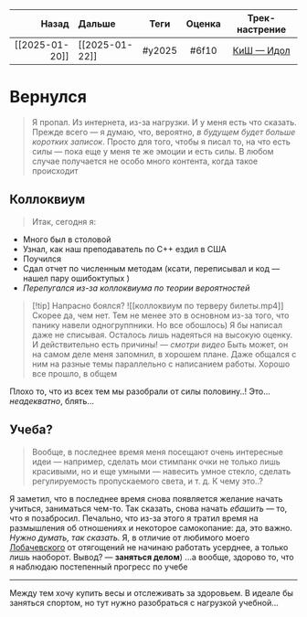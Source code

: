 |          Назад | Дальше         |  Теги  | Оценка |                      Трек-настрение                       |
| --------------:|:-------------- |:------:|:------:|:---------------------------------------------------------:|
| [[2025-01-20]] | [[2025-01-22]] | #y2025 | #6f10  | [КиШ — Идол](https://www.youtube.com/watch?v=_YCwt-ePB1E) |

# Вернулся
> Я пропал. Из интернета, из-за нагрузки. И у меня есть что сказать. Прежде всего — я думаю, что, вероятно, *в будущем будет больше коротких записок*. Просто для того, чтобы я писал то, на что есть силы — пока еще у меня те же эмоции и есть силы. В любом случае получается не особо много контента, когда такое происходит

## Коллоквиум
> Итак, сегодня я:
- Много был в столовой
- Узнал, как наш преподаватель по C++ ездил в США
- Поучился
- Сдал отчет по численным методам (ксати, переписывал и код — нашел пару ошибоктупых )
- *Перепугался из-за коллоквиума по теории вероятностей*

> [!tip] Напрасно боялся? 
> ![[коллоквиум по терверу билеты.mp4]] Скорее да, чем нет. Тем не менее это в основном из-за того, что панику навели одногруппники. Но все обошлось) Я бы написал даже не списывая. Осталось лишь надеяться на высокую оценку. И действительно есть причины! — *смотри видео*
> Быть может, он на самом деле меня запомнил, в хорошем плане. Даже общался с ним на разные темы параллельно с написанием работы. Хорошо все прошло, в общем

Плохо то, что из всех тем мы разобрали от силы половину..! Это... *неадекватно*, блять...

## Учеба?
> Вообще, в последнее время меня посещают очень интересные идеи — например, сделать мои стимпанк очки не только лишь красивыми, но и еще умными — навесить умное стекло, сделать регулируемость пропускаемого света, и т. д. К чему это..?

Я заметил, что в последнее время снова появляется желание начать учиться, заниматься чем-то. Так сказать, снова начать *ебашить* — то, что я позабросил. Печально, что из-за этого я тратил время на размышления об отношениях и некоторое самокопание: да, это важно. *Нужно думать, так сказать.* Я, в отличие от любимого моего [Лобачевского](https://ru.wikipedia.org/wiki/%D0%9B%D0%BE%D0%B1%D0%B0%D1%87%D0%B5%D0%B2%D1%81%D0%BA%D0%B8%D0%B9,_%D0%9D%D0%B8%D0%BA%D0%BE%D0%BB%D0%B0%D0%B9_%D0%98%D0%B2%D0%B0%D0%BD%D0%BE%D0%B2%D0%B8%D1%87) от отягощений не начинаю работать усерднее, а только лишь наоборот. Вывод? — **заняться делом**)
...а вообще, здорово то, что я наблюдаю постепенный прогресс по учебе


---

Между тем хочу купить весы и отслеживать за здоровьем. В идеале бы заняться спортом, но тут нужно разобраться с нагрузкой учебной...